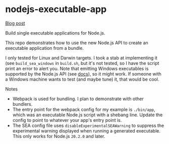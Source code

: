 # nodejs-executable-app

[Blog post](https://codesnip.sh/posts/building-standalone-nodejs-executables)

Build single executable applications for Node.js.

This repo demonstrates how to use the new Node.js API to create an executable
application from a bundle.

I only tested for Linux and Darwin targets. I took a stab at implementing it
(see `build_sea_windows` in `build.sh`, but it's not tested, so I have the
script print an error to alert you. Note that emitting Windows executables is
supported by the Node.js API (see [docs]), so it might work. If someone with a
Windows machine wants to test (and maybe tune) it, that would be cool.

Notes

* Webpack is used for bundling. I plan to demonstrate with other bundlers.
* The entry point for the webpack config for my example is `./bin/app`, which
  was an executable Node.js script with a shebang line. Update the config to
  point to whatever your app's entry point is.
* The SEA config file uses `disableExperimentalSEAWarning` to suppress the
  experimental warning displayed when running a generated executable. This
  only works for Node.js `20.2.0` and later.

[docs]:
https://nodejs.org/api/single-executable-applications.html#single-executable-applications

[issue]:
https://github.com/nodejs/node/issues/50547
